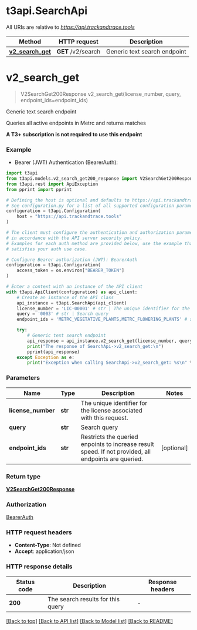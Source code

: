 # t3api.SearchApi

All URIs are relative to *https://api.trackandtrace.tools*

Method | HTTP request | Description
------------- | ------------- | -------------
[**v2_search_get**](SearchApi.md#v2_search_get) | **GET** /v2/search | Generic text search endpoint


# **v2_search_get**
> V2SearchGet200Response v2_search_get(license_number, query, endpoint_ids=endpoint_ids)

Generic text search endpoint

Queries all active endpoints in Metrc and returns matches

**A T3+ subscription is not required to use this endpoint**


### Example

* Bearer (JWT) Authentication (BearerAuth):

```python
import t3api
from t3api.models.v2_search_get200_response import V2SearchGet200Response
from t3api.rest import ApiException
from pprint import pprint

# Defining the host is optional and defaults to https://api.trackandtrace.tools
# See configuration.py for a list of all supported configuration parameters.
configuration = t3api.Configuration(
    host = "https://api.trackandtrace.tools"
)

# The client must configure the authentication and authorization parameters
# in accordance with the API server security policy.
# Examples for each auth method are provided below, use the example that
# satisfies your auth use case.

# Configure Bearer authorization (JWT): BearerAuth
configuration = t3api.Configuration(
    access_token = os.environ["BEARER_TOKEN"]
)

# Enter a context with an instance of the API client
with t3api.ApiClient(configuration) as api_client:
    # Create an instance of the API class
    api_instance = t3api.SearchApi(api_client)
    license_number = 'LIC-00001' # str | The unique identifier for the license associated with this request.
    query = '0003' # str | Search query
    endpoint_ids = 'METRC_VEGETATIVE_PLANTS,METRC_FLOWERING_PLANTS' # str | Restricts the queried enpoints to increase result speed. If not provided, all endpoints are queried. (optional)

    try:
        # Generic text search endpoint
        api_response = api_instance.v2_search_get(license_number, query, endpoint_ids=endpoint_ids)
        print("The response of SearchApi->v2_search_get:\n")
        pprint(api_response)
    except Exception as e:
        print("Exception when calling SearchApi->v2_search_get: %s\n" % e)
```



### Parameters


Name | Type | Description  | Notes
------------- | ------------- | ------------- | -------------
 **license_number** | **str**| The unique identifier for the license associated with this request. | 
 **query** | **str**| Search query | 
 **endpoint_ids** | **str**| Restricts the queried enpoints to increase result speed. If not provided, all endpoints are queried. | [optional] 

### Return type

[**V2SearchGet200Response**](V2SearchGet200Response.md)

### Authorization

[BearerAuth](../README.md#BearerAuth)

### HTTP request headers

 - **Content-Type**: Not defined
 - **Accept**: application/json

### HTTP response details

| Status code | Description | Response headers |
|-------------|-------------|------------------|
**200** | The search results for this query |  -  |

[[Back to top]](#) [[Back to API list]](../README.md#documentation-for-api-endpoints) [[Back to Model list]](../README.md#documentation-for-models) [[Back to README]](../README.md)

